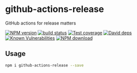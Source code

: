 # github-actions-release

GitHub actions for release matters

[![NPM version][npm-image]][npm-url]
[![build status][travis-image]][travis-url]
[![Test coverage][codecov-image]][codecov-url]
[![David deps][david-image]][david-url]
[![Known Vulnerabilities][snyk-image]][snyk-url]
[![NPM download][download-image]][download-url]

[npm-image]: https://img.shields.io/npm/v/github-actions-release.svg?style=flat-square
[npm-url]: https://npmjs.org/package/github-actions-release
[travis-image]: https://img.shields.io/travis/{{org}}/github-actions-release.svg?style=flat-square
[travis-url]: https://travis-ci.org/{{org}}/github-actions-release
[codecov-image]: https://codecov.io/gh/{{org}}/github-actions-release/branch/master/graph/badge.svg
[codecov-url]: https://codecov.io/gh/{{org}}/github-actions-release
[david-image]: https://img.shields.io/david/{{org}}/github-actions-release.svg?style=flat-square
[david-url]: https://david-dm.org/{{org}}/github-actions-release
[snyk-image]: https://snyk.io/test/npm/github-actions-release/badge.svg?style=flat-square
[snyk-url]: https://snyk.io/test/npm/github-actions-release
[download-image]: https://img.shields.io/npm/dm/github-actions-release.svg?style=flat-square
[download-url]: https://npmjs.org/package/github-actions-release

## Usage

```bash
npm i github-actions-release --save
```
